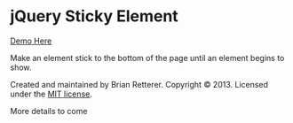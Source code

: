 jQuery Sticky Element
=========

[Demo Here](http://bretterer.github.io/jquery-sticky/demo)    

Make an element stick to the bottom of the page until an element begins to show.  

Created and maintained by Brian Retterer. Copyright © 2013. Licensed under the [MIT license](LICENSE.md).


More details to come

